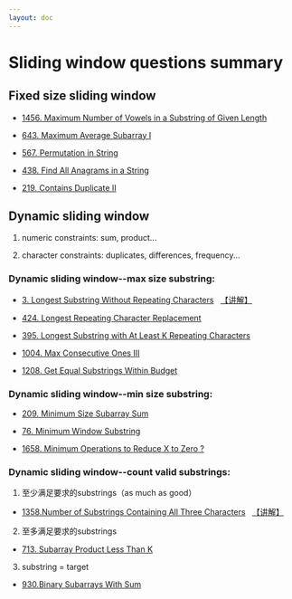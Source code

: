 ```yaml
---
layout: doc
---
```

# Sliding window questions summary

## Fixed size sliding window

- [1456. Maximum Number of Vowels in a Substring of Given Length ](https://leetcode.com/problems/maximum-number-of-vowels-in-a-substring-of-given-length/description/) 

- [643. Maximum Average Subarray I](https://leetcode.com/problems/maximum-average-subarray-i/description/)

- [567. Permutation in String](https://leetcode.com/problems/permutation-in-string/)

- [438. Find All Anagrams in a String](https://leetcode.com/problems/find-all-anagrams-in-a-string/description/)

- [219. Contains Duplicate II](https://leetcode.com/problems/contains-duplicate-ii/description/)

## Dynamic sliding window

1. numeric constraints: sum, product...

2. character constraints: duplicates, differences, frequency...

### Dynamic sliding window--max size substring:

- [3. Longest Substring Without Repeating Characters](https://leetcode.com/problems/longest-substring-without-repeating-characters/description/)
&nbsp; [【讲解】](https://leetcode.cn/problems/longest-substring-without-repeating-characters/solutions/1959540/xia-biao-zong-suan-cuo-qing-kan-zhe-by-e-iaks)

- [424. Longest Repeating Character Replacement](https://leetcode.com/problems/longest-repeating-character-replacement/)

- [395. Longest Substring with At Least K Repeating Characters](https://leetcode.com/problems/longest-substring-with-at-least-k-repeating-characters/)

- [1004. Max Consecutive Ones III](https://leetcode.com/problems/max-consecutive-ones-iii/)

- [1208. Get Equal Substrings Within Budget](https://leetcode.com/problems/get-equal-substrings-within-budget/)

### Dynamic sliding window--min size substring:

- [209. Minimum Size Subarray Sum](https://leetcode.com/problems/minimum-size-subarray-sum/description/)

- [76. Minimum Window Substring](https://leetcode.com/problems/minimum-window-substring/description/)

- [1658. Minimum Operations to Reduce X to Zero ?](https://leetcode.com/problems/minimum-operations-to-reduce-x-to-zero/description/) 


### Dynamic sliding window--count valid substrings:

1. 至少满足要求的substrings（as much as good）

- [1358.Number of Substrings Containing All Three Characters](https://leetcode.com/problems/number-of-substrings-containing-all-three-characters/)
&nbsp; [【讲解】](https://leetcode.cn/problems/number-of-substrings-containing-all-three-characters/solutions/2990226/mo-ban-yue-chang-yue-he-fa-xing-hua-dong-2g7a)

2. 至多满足要求的substrings 

- [713. Subarray Product Less Than K](https://leetcode.com/problems/subarray-product-less-than-k/description/)

3. substring = target
- [930.Binary Subarrays With Sum](https://leetcode.com/problems/binary-subarrays-with-sum/description/)

